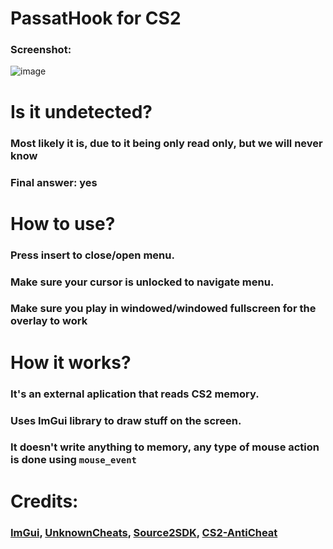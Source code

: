 # PassatHook for CS2
### Screenshot:
![image](https://cdn.discordapp.com/attachments/1138538383803682927/1172878299052122153/image.png?ex=6561eb09&is=654f7609&hm=fd735be26ff71abc11aee70e2ae17d76b07a08532c33118b74dabd6586c4f64b&)
# Is it undetected?
### Most likely it is, due to it being only read only, but we will never know
### Final answer: yes
# How to use?
### Press insert to close/open menu.
### Make sure your cursor is unlocked to navigate menu.
### Make sure you play in windowed/windowed fullscreen for the overlay to work
# How it works?
### It's an external aplication that reads CS2 memory.
### Uses ImGui library to draw stuff on the screen.
### It doesn't write anything to memory, any type of mouse action is done using ```mouse_event```
# Credits:
### [ImGui](https://github.com/ocornut/imgui), [UnknownCheats](https://www.unknowncheats.me/), [Source2SDK](https://github.com/neverlosecc/source2sdk), [CS2-AntiCheat](https://github.com/danielkrupinski/cs2-anticheat)
